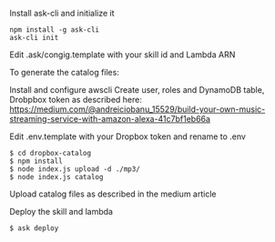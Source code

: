 Install ask-cli and initialize it
```
npm install -g ask-cli
ask-cli init
```
Edit .ask/congig.template with your skill id and Lambda ARN

To generate the catalog files:

Install and configure awscli
Create user, roles and DynamoDB table, Drobpbox token as described here: https://medium.com/@andreiciobanu_15529/build-your-own-music-streaming-service-with-amazon-alexa-41c7bf1eb66a

Edit .env.template with your Dropbox token and rename to .env
```
$ cd dropbox-catalog
$ npm install
$ node index.js upload -d ./mp3/
$ node index.js catalog
```

Upload catalog files as described in the medium article

Deploy the skill and lambda
```
$ ask deploy
```

